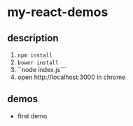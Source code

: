 # my-react-demos

## description
1. ``npm install``
2. ``bower install``
3. ``node index.js```
4. open http://localhost:3000 in chrome

## demos

- first demo
